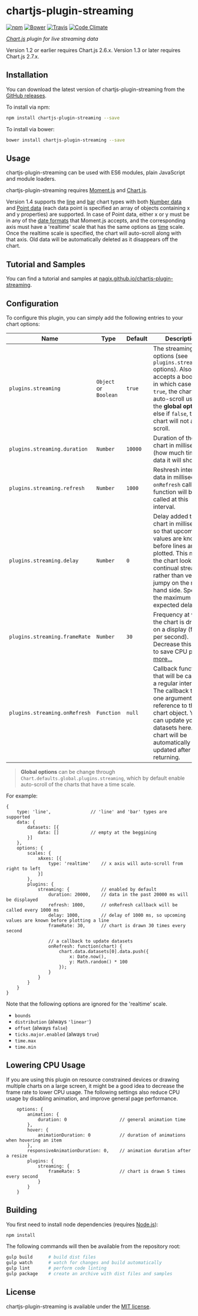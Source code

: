 # chartjs-plugin-streaming

[![npm](https://img.shields.io/npm/v/chartjs-plugin-streaming.svg?style=flat-square)](https://npmjs.com/package/chartjs-plugin-streaming) [![Bower](https://img.shields.io/bower/v/chartjs-plugin-streaming.svg?style=flat-square)](https://libraries.io/bower/chartjs-plugin-streaming) [![Travis](https://img.shields.io/travis/nagix/chartjs-plugin-streaming/master.svg?style=flat-square)](https://travis-ci.org/nagix/chartjs-plugin-streaming) [![Code Climate](https://img.shields.io/codeclimate/maintainability/nagix/chartjs-plugin-streaming.svg?style=flat-square)](https://codeclimate.com/github/nagix/chartjs-plugin-streaming)

*[Chart.js](http://www.chartjs.org) plugin for live streaming data*

Version 1.2 or earlier requires Chart.js 2.6.x. Version 1.3 or later requires Chart.js 2.7.x.

## Installation

You can download the latest version of chartjs-plugin-streaming from the [GitHub releases](https://github.com/nagix/chartjs-plugin-streaming/releases/latest).

To install via npm:

```bash
npm install chartjs-plugin-streaming --save
```

To install via bower:

```bash
bower install chartjs-plugin-streaming --save
```

## Usage

chartjs-plugin-streaming can be used with ES6 modules, plain JavaScript and module loaders.

chartjs-plugin-streaming requires [Moment.js](http://momentjs.com/) and [Chart.js](http://www.chartjs.org).

Version 1.4 supports the [line](http://www.chartjs.org/docs/latest/charts/line.html) and [bar](http://www.chartjs.org/docs/latest/charts/bar.html) chart types with both [Number data](http://www.chartjs.org/docs/latest/charts/line.html#number) and [Point data](http://www.chartjs.org/docs/latest/charts/line.html#point) (each data point is specified an array of objects containing x and y properties) are supported. In case of Point data, either x or y must be in any of the [date formats](http://momentjs.com/docs/#/parsing/) that Moment.js accepts, and the corresponding axis must have a 'realtime' scale that has the same options as [time](http://www.chartjs.org/docs/latest/axes/cartesian/time.html) scale. Once the realtime scale is specified, the chart will auto-scroll along with that axis. Old data will be automatically deleted as it disappears off the chart.

## Tutorial and Samples

You can find a tutorial and samples at [nagix.github.io/chartjs-plugin-streaming](https://nagix.github.io/chartjs-plugin-streaming).

## Configuration

To configure this plugin, you can simply add the following entries to your chart options:

| Name | Type | Default | Description |
| ---- | ---- | ------- | ----------- |
| `plugins.streaming` | `Object` or `Boolean` | `true` | The streaming options (see `plugins.streaming.*` options). Also accepts a boolean, in which case if `true`, the chart will auto-scroll using the **global options**, else if `false`, the chart will not auto-scroll.
| `plugins.streaming.duration` | `Number` | `10000` | Duration of the chart in milliseconds (how much time of data it will show).
| `plugins.streaming.refresh` | `Number` | `1000` | Reshresh interval of data in milliseconds. `onRefresh` callback function will be called at this interval.
| `plugins.streaming.delay` | `Number` | `0` | Delay added to the chart in milliseconds so that upcoming values are known before lines are plotted. This makes the chart look like a continual stream rather than very jumpy on the right hand side. Specify the maximum expected delay.
| `plugins.streaming.frameRate` | `Number` | `30` | Frequency at which the chart is drawn on a display (frames per second). Decrease this value to save CPU power. [more...](#lowering-cpu-usage)
| `plugins.streaming.onRefresh` | `Function` | `null` | Callback function that will be called at a regular interval. The callback takes one argument, a reference to the chart object. You can update your datasets here. The chart will be automatically updated after returning.

> **Global options** can be change through `Chart.defaults.global.plugins.streaming`, which by default enable auto-scroll of the charts that have a time scale.

For example:

```
{
    type: 'line',               // 'line' and 'bar' types are supported
    data: {
        datasets: [{
            data: []            // empty at the beggining
        }]
    },
    options: {
        scales: {
            xAxes: [{
                type: 'realtime'    // x axis will auto-scroll from right to left
            }]
        },
        plugins: {
            streaming: {            // enabled by default
                duration: 20000,    // data in the past 20000 ms will be displayed
                refresh: 1000,      // onRefresh callback will be called every 1000 ms
                delay: 1000,        // delay of 1000 ms, so upcoming values are known before plotting a line
                frameRate: 30,      // chart is drawn 30 times every second

                // a callback to update datasets
                onRefresh: function(chart) {
                    chart.data.datasets[0].data.push({
                        x: Date.now(),
                        y: Math.random() * 100
                    });
                }
            }
        }
    }
}
```

Note that the following options are ignored for the 'realtime' scale.

- `bounds`
- `distribution` (always `'linear'`)
- `offset` (always `false`)
- `ticks.major.enabled` (always `true`)
- `time.max`
- `time.min`

## Lowering CPU Usage

If you are using this plugin on resource constrained devices or drawing multiple charts on a large screen, it might be a good idea to decrease the frame rate to lower CPU usage. The following settings also reduce CPU usage by disabling animation, and improve general page performance.

```
    options: {
        animation: {
            duration: 0                    // general animation time
        },
        hover: {
            animationDuration: 0           // duration of animations when hovering an item
        },
        responsiveAnimationDuration: 0,    // animation duration after a resize
        plugins: {
            streaming: {
                frameRate: 5               // chart is drawn 5 times every second
            }
        }
    }
```

## Building

You first need to install node dependencies (requires [Node.js](https://nodejs.org/)):

```bash
npm install
```

The following commands will then be available from the repository root:

```bash
gulp build      # build dist files
gulp watch      # watch for changes and build automatically
gulp lint       # perform code linting
gulp package    # create an archive with dist files and samples
```

## License

chartjs-plugin-streaming is available under the [MIT license](http://opensource.org/licenses/MIT).

